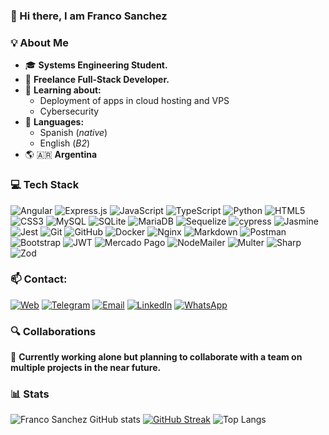 ### 👋  Hi there, I am Franco Sanchez

### 💡  About Me
- 🎓  **Systems Engineering Student.**
- 🔭  **Freelance Full-Stack Developer.**
- 🚩  **Learning about:**
  - Deployment of apps in cloud hosting and VPS
  - Cybersecurity
- 💬  **Languages:**
  - Spanish \(_native_\)
  - English \(_B2_\)
- 🌎 🇦🇷  **Argentina** 

### 💻  Tech Stack
![Angular](https://img.shields.io/badge/angular-%23DD0031.svg?style=for-the-badge&logo=angular&logoColor=white)
![Express.js](https://img.shields.io/badge/express.js-%23404d59.svg?style=for-the-badge&logo=express&logoColor=%2361DAFB)
![JavaScript](https://img.shields.io/badge/javascript-%23323330.svg?style=for-the-badge&logo=javascript&logoColor=%23F7DF1E)
![TypeScript](https://img.shields.io/badge/typescript-%23007ACC.svg?style=for-the-badge&logo=typescript&logoColor=white)
![Python](https://img.shields.io/badge/python-3670A0?style=for-the-badge&logo=python&logoColor=ffdd54)
![HTML5](https://img.shields.io/badge/html5-%23E34F26.svg?style=for-the-badge&logo=html5&logoColor=white)
![CSS3](https://img.shields.io/badge/css3-%231572B6.svg?style=for-the-badge&logo=css3&logoColor=white)
![MySQL](https://img.shields.io/badge/mysql-4479A1.svg?style=for-the-badge&logo=mysql&logoColor=white)
![SQLite](https://img.shields.io/badge/sqlite-%2307405e.svg?style=for-the-badge&logo=sqlite&logoColor=white)
![MariaDB](https://img.shields.io/badge/MariaDB-003545?style=for-the-badge&logo=mariadb&logoColor=white)
![Sequelize](https://img.shields.io/badge/Sequelize-52B0E7?style=for-the-badge&logo=Sequelize&logoColor=white)
![cypress](https://img.shields.io/badge/-cypress-%23E5E5E5?style=for-the-badge&logo=cypress&logoColor=058a5e)
![Jasmine](https://img.shields.io/badge/-Jasmine-%238A4182?style=for-the-badge&logo=Jasmine&logoColor=white)
![Jest](https://img.shields.io/badge/-jest-%23C21325?style=for-the-badge&logo=jest&logoColor=white)
![Git](https://img.shields.io/badge/git-%23F05033.svg?style=for-the-badge&logo=git&logoColor=white)
![GitHub](https://img.shields.io/badge/github-%23121011.svg?style=for-the-badge&logo=github&logoColor=white)
![Docker](https://img.shields.io/badge/docker-%230db7ed.svg?style=for-the-badge&logo=docker&logoColor=white)
![Nginx](https://img.shields.io/badge/nginx-%23009639.svg?style=for-the-badge&logo=nginx&logoColor=white)
![Markdown](https://img.shields.io/badge/markdown-%23000000.svg?style=for-the-badge&logo=markdown&logoColor=white)
![Postman](https://img.shields.io/badge/Postman-FF6C37?style=for-the-badge&logo=postman&logoColor=white)
![Bootstrap](https://img.shields.io/badge/bootstrap-%238511FA.svg?style=for-the-badge&logo=bootstrap&logoColor=white)
![JWT](https://img.shields.io/badge/JWT-black?style=for-the-badge&logo=JSON%20web%20tokens)
![Mercado Pago](https://img.shields.io/badge/mercado%20pago-%23009EE3?style=for-the-badge)
![NodeMailer](https://img.shields.io/badge/NODE-MAILER-%2329ABE2?style=for-the-badge&labelColor=%2322B573)
![Multer](https://img.shields.io/badge/MULTER-%2300AAE8?style=for-the-badge)
![Sharp](https://img.shields.io/badge/SHARP-%23009900?style=for-the-badge)
![Zod](https://img.shields.io/badge/ZOD-%23142641?style=for-the-badge)

### 📫  Contact:
[![Web](https://img.shields.io/badge/WEB-eace61?style=for-the-badge)](https://francosanchez.com.ar/)
[![Telegram](https://img.shields.io/badge/Telegram-2CA5E0?style=for-the-badge&logo=telegram&logoColor=white)](https://t.me/fraancosan)
[![Email](https://img.shields.io/badge/EMAIL-ffffff?style=for-the-badge)](mailto:info@francosanchez.com.ar?subject=Asunto%20del%20correo&body=Contenido%20del%20mensaje)
[![LinkedIn](https://img.shields.io/badge/linkedin-%230077B5.svg?style=for-the-badge&logo=linkedin&logoColor=white)](https://www.linkedin.com/in/fraancosan/)
[![WhatsApp](https://img.shields.io/badge/WhatsApp-25D366?style=for-the-badge&logo=whatsapp&logoColor=white)](https://wa.me/+5493413166913)

### 🔍  Collaborations
👯  **Currently working alone but planning to collaborate with a team on multiple projects in the near future.**

### 📊  Stats
![Franco Sanchez GitHub stats](https://github-readme-stats.vercel.app/api?username=fraancosan&show_icons=true&show=&theme=vision-friendly-dark)
[![GitHub Streak](https://streak-stats.demolab.com?user=fraancosan&theme=dark&hide_border=true)](https://git.io/streak-stats)
![Top Langs](https://github-readme-stats.vercel.app/api/top-langs/?username=fraancosan&langs_count=8&layout=compact&theme=vision-friendly-dark)
